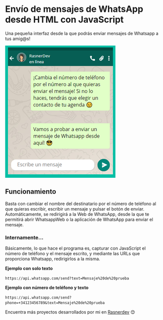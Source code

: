 # Envío de mensajes de WhatsApp desde HTML con JavaScript
Una pequeña interfaz desde la que podrás enviar mensajes de Whatsapp a tus amig@s!

![Muestra de la página](https://github.com/rasnerdev/whatsapp/blob/master/img/example.png)

## Funcionamiento
Basta con cambiar el nombre del destinatario por el número de teléfono al que quieras escribir, escribir un mensaje y pulsar el botón de enviar. 
Automáticamente, se redirigirá a la Web de WhatsApp, desde la que te permitirá abrir WhatsappWeb o la aplicación de WhatsApp para enviar el mensaje. 

### Internamente...
Básicamente, lo que hace el programa es, capturar con JavaScript el número de teléfono y el mensaje escrito, y mediante las URLs que proporciona Whatsapp, redirigirlos a la misma. 

**Ejemplo con solo texto**

`https://api.whatsapp.com/send?text=Mensaje%20de%20prueba`

**Ejemplo con número de teléfono y texto**

`https://api.whatsapp.com/send?phone=+34123456789&text=Mensaje%20de%20prueba`

Encuentra más proyectos desarrollados por mi en [Rasnerdev](https://github.com/rasnerdev) 😊
